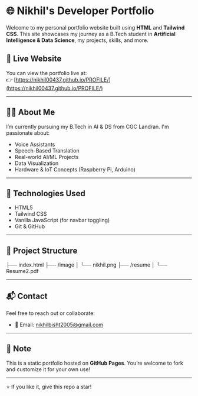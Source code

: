 # 🌐 Nikhil's Developer Portfolio

Welcome to my personal portfolio website built using **HTML** and **Tailwind CSS**. This site showcases my journey as a B.Tech student in **Artificial Intelligence & Data Science**, my projects, skills, and more.

## 📄 Live Website
You can view the portfolio live at:  
👉 [https://nikhil00437.github.io/PROFILE/](https://nikhil00437.github.io/PROFILE/)

---

## 🧑‍💻 About Me
I’m currently pursuing my B.Tech in AI & DS from CGC Landran. I'm passionate about:
- Voice Assistants  
- Speech-Based Translation  
- Real-world AI/ML Projects  
- Data Visualization  
- Hardware & IoT Concepts (Raspberry Pi, Arduino)

---

## 🚀 Technologies Used
- HTML5  
- Tailwind CSS  
- Vanilla JavaScript (for navbar toggling)  
- Git & GitHub

---

## 📁 Project Structure
├── index.html ├── /image │ └── nikhil.png ├── /resume │ └── Resume2.pdf


---

## 📬 Contact
Feel free to reach out or collaborate:
- 📧 Email: [nikhilbisht2005@gmail.com](mailto:nikhilbisht2005@gmail.com)

---

## 📌 Note
This is a static portfolio hosted on **GitHub Pages**. You’re welcome to fork and customize it for your own use!

---

⭐ If you like it, give this repo a star!
